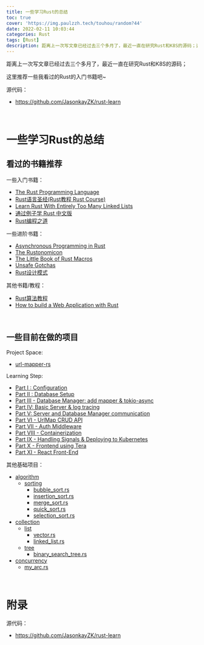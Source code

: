 ```yaml
---
title: 一些学习Rust的总结
toc: true
cover: 'https://img.paulzzh.tech/touhou/random?44'
date: 2022-02-11 10:03:44
categories: Rust
tags: [Rust]
description: 距离上一次写文章已经过去三个多月了，最近一直在研究Rust和K8S的源码；这里推荐一些我看过的Rust的入门书籍吧~
---
```


距离上一次写文章已经过去三个多月了，最近一直在研究Rust和K8S的源码；

这里推荐一些我看过的Rust的入门书籍吧~

源代码：

-   https://github.com/JasonkayZK/rust-learn

<br/>

<!--more-->

# **一些学习Rust的总结**

## **看过的书籍推荐**

一些入门书籍：

-   [The Rust Programming Language](https://doc.rust-lang.org/book/#the-rust-programming-language)
-   [Rust语言圣经(Rust教程 Rust Course)](https://course.rs/)
-   [Learn Rust With Entirely Too Many Linked Lists](https://rust-unofficial.github.io/too-many-lists/index.html#learn-rust-with-entirely-too-many-linked-lists)
-   [通过例子学 Rust 中文版](https://rustwiki.org/zh-CN/rust-by-example/index.html)
-   [Rust编程之道](https://book.douban.com/subject/30418895/)

一些进阶书籍：

-   [Asynchronous Programming in Rust](https://rust-lang.github.io/async-book/)
-   [The Rustonomicon](https://doc.rust-lang.org/nomicon/)
-   [The Little Book of Rust Macros](https://veykril.github.io/tlborm/introduction.html)
-   [Unsafe Gotchas](https://exphp.github.io/unsafe-gotchas/intro.html)
-   [Rust设计模式](http://chuxiuhong.com/chuxiuhong-rust-patterns-zh/intro.html)

其他书籍/教程：

-   [Rust算法教程](https://algos.rs/about-book.html)
-   [How to build a Web Application with Rust](https://medium.com/tarkalabs/building-a-web-application-with-rust-part-i-configuration-c21319ae626e)

<br/>

## **一些目前在做的项目**

Project Space:

- [url-mapper-rs](https://github.com/JasonkayZK/rust-learn/tree/url-mapper-rs)

Learning Step:

- [Part I : Configuration](https://github.com/JasonkayZK/rust-learn/commit/12b88b1b5f5e02141ff90716feefea834817c34b)
- [Part II : Database Setup](https://github.com/JasonkayZK/rust-learn/commit/89327a61a4afda4e2fb9f55171889ee7fa205de5)
- [Part III - Database Manager: add mapper & tokio-async](https://github.com/JasonkayZK/rust-learn/commit/51120a38865911aa19a5fd4b093d077a40e95cd0)
- [Part IV: Basic Server & log tracing](https://github.com/JasonkayZK/rust-learn/commit/75267288ec824cd9b65f84245e14b37a9b4d5b4c)
- [Part V: Server and Database Manager communication](https://github.com/JasonkayZK/rust-learn/commit/cefc2ad7639c8359719cb639b9351c16db9e19d1)
- [Part VI - UrlMap CRUD API](https://github.com/JasonkayZK/rust-learn/commit/d77521b4c39ca953ef51cc75065f23a487ba6b12)
- [Part VII - Auth Middleware](https://github.com/JasonkayZK/rust-learn/commit/2da0d7d7ef20cf54bf4d01f4cc927e29ca5a58ea)
- [Part VIII - Containerization](https://github.com/JasonkayZK/rust-learn/commit/5d5cebcf69dccb809afb46b74dd6479991e511ae)
- [Part IX - Handling Signals & Deploying to Kubernetes](https://github.com/JasonkayZK/rust-learn/commit/03d3a5c76ad168da2ac3bd850e18bde6780d747f)
- [Part X - Frontend using Tera](https://github.com/JasonkayZK/rust-learn/commit/ad3828f69af89ea25092d8319bb6099cc357966f)
- [Part XI - React Front-End](https://github.com/JasonkayZK/rust-learn/commit/bdb21c2bff6ead55ba55554a51e0223e76453c60)

其他基础项目：

- [algorithm](https://github.com/JasonkayZK/rust-learn/tree/algorithm)
    - [sorting](https://github.com/JasonkayZK/rust-learn/tree/algorithm/algorithms/src/sorting)
        - [bubble_sort.rs](https://github.com/JasonkayZK/rust-learn/blob/algorithm/algorithms/src/sorting/bubble_sort.rs)
        - [insertion_sort.rs](https://github.com/JasonkayZK/rust-learn/blob/algorithm/algorithms/src/sorting/insertion_sort.rs)
        - [merge_sort.rs](https://github.com/JasonkayZK/rust-learn/blob/algorithm/algorithms/src/sorting/merge_sort.rs)
        - [quick_sort.rs](https://github.com/JasonkayZK/rust-learn/blob/algorithm/algorithms/src/sorting/quick_sort.rs)
        - [selection_sort.rs](https://github.com/JasonkayZK/rust-learn/blob/algorithm/algorithms/src/sorting/selection_sort.rs)
- [collection](https://github.com/JasonkayZK/rust-learn/tree/algorithm/collection)
    - [list](https://github.com/JasonkayZK/rust-learn/tree/algorithm/collection/src/list)
        - [vector.rs](https://github.com/JasonkayZK/rust-learn/blob/algorithm/collection/src/list/vector.rs)
        - [linked_list.rs](https://github.com/JasonkayZK/rust-learn/blob/algorithm/collection/src/list/linked_list.rs)
    - [tree](https://github.com/JasonkayZK/rust-learn/tree/algorithm/collection/src/tree)
        - [binary_search_tree.rs](https://github.com/JasonkayZK/rust-learn/blob/algorithm/collection/src/tree/binary_search_tree.rs)
- [concurrency](https://github.com/JasonkayZK/rust-learn/tree/algorithm/concurrency)
    - [my_arc.rs](https://github.com/JasonkayZK/rust-learn/blob/algorithm/concurrency/src/my_arc.rs)

<br/>

# **附录**

源代码：

-   https://github.com/JasonkayZK/rust-learn

<br/>
